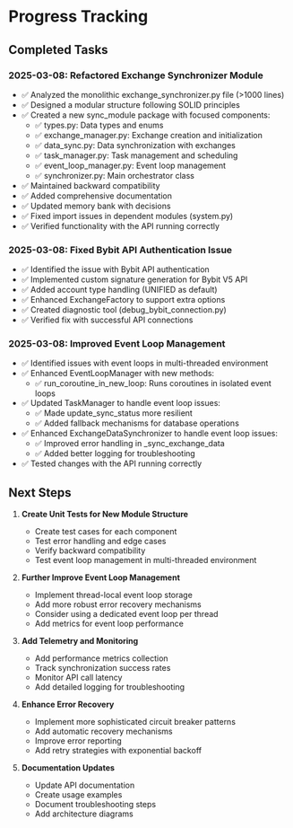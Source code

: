 # Progress Tracking

## Completed Tasks

### 2025-03-08: Refactored Exchange Synchronizer Module

- ✅ Analyzed the monolithic exchange_synchronizer.py file (>1000 lines)
- ✅ Designed a modular structure following SOLID principles
- ✅ Created a new sync_module package with focused components:
  - ✅ types.py: Data types and enums
  - ✅ exchange_manager.py: Exchange creation and initialization
  - ✅ data_sync.py: Data synchronization with exchanges
  - ✅ task_manager.py: Task management and scheduling
  - ✅ event_loop_manager.py: Event loop management
  - ✅ synchronizer.py: Main orchestrator class
- ✅ Maintained backward compatibility
- ✅ Added comprehensive documentation
- ✅ Updated memory bank with decisions
- ✅ Fixed import issues in dependent modules (system.py)
- ✅ Verified functionality with the API running correctly

### 2025-03-08: Fixed Bybit API Authentication Issue

- ✅ Identified the issue with Bybit API authentication
- ✅ Implemented custom signature generation for Bybit V5 API
- ✅ Added account type handling (UNIFIED as default)
- ✅ Enhanced ExchangeFactory to support extra options
- ✅ Created diagnostic tool (debug_bybit_connection.py)
- ✅ Verified fix with successful API connections

### 2025-03-08: Improved Event Loop Management

- ✅ Identified issues with event loops in multi-threaded environment
- ✅ Enhanced EventLoopManager with new methods:
  - ✅ run_coroutine_in_new_loop: Runs coroutines in isolated event loops
- ✅ Updated TaskManager to handle event loop issues:
  - ✅ Made update_sync_status more resilient
  - ✅ Added fallback mechanisms for database operations
- ✅ Enhanced ExchangeDataSynchronizer to handle event loop issues:
  - ✅ Improved error handling in _sync_exchange_data
  - ✅ Added better logging for troubleshooting
- ✅ Tested changes with the API running correctly

## Next Steps

1. **Create Unit Tests for New Module Structure**
   - Create test cases for each component
   - Test error handling and edge cases
   - Verify backward compatibility
   - Test event loop management in multi-threaded environment

2. **Further Improve Event Loop Management**
   - Implement thread-local event loop storage
   - Add more robust error recovery mechanisms
   - Consider using a dedicated event loop per thread
   - Add metrics for event loop performance

3. **Add Telemetry and Monitoring**
   - Add performance metrics collection
   - Track synchronization success rates
   - Monitor API call latency
   - Add detailed logging for troubleshooting

4. **Enhance Error Recovery**
   - Implement more sophisticated circuit breaker patterns
   - Add automatic recovery mechanisms
   - Improve error reporting
   - Add retry strategies with exponential backoff

5. **Documentation Updates**
   - Update API documentation
   - Create usage examples
   - Document troubleshooting steps
   - Add architecture diagrams

